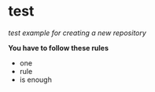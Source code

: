 # test
*test example for creating a new repository*

**You have to follow these rules**
* one
* rule
* is enough


